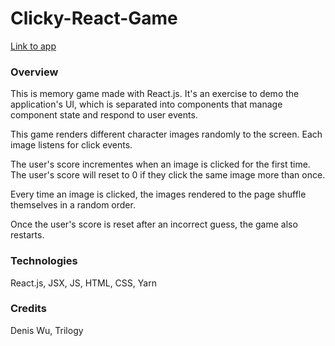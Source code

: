 # Clicky-React-Game

[Link to app](https://yiyi098.github.io/Clicky-React-Game/)

### Overview

This is memory game made with React.js. It's an exercise to demo the application's UI, which is separated into components that manage component state and respond to user events.

This game renders different character images randomly to the screen. Each image listens for click events.

The user's score incrementes when an image is clicked for the first time. The user's score will reset to 0 if they click the same image more than once.

Every time an image is clicked, the images rendered to the page shuffle themselves in a random order.

Once the user's score is reset after an incorrect guess, the game also restarts.

### Technologies

React.js, JSX, JS, HTML, CSS, Yarn

### Credits

Denis Wu, Trilogy


